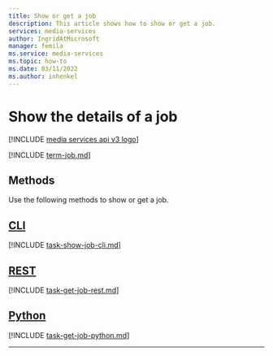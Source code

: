 ```yaml
---
title: Show or get a job
description: This article shows how to show or get a job.
services: media-services
author: IngridAtMicrosoft
manager: femila 
ms.service: media-services
ms.topic: how-to
ms.date: 03/11/2022
ms.author: inhenkel
---
```


# Show the details of a job

[!INCLUDE [media services api v3 logo](./includes/v3-hr.md)]

[!INCLUDE [term-job.md](./includes/term-job.md)]

## Methods

Use the following methods to show or get a job.

## [CLI](#tab/cli/)

[!INCLUDE [task-show-job-cli.md](includes/task-show-job-cli.md)]

## [REST](#tab/rest/)

[!INCLUDE [task-get-job-rest.md](includes/task-get-job-rest.md)]

## [Python](#tab/python/)

[!INCLUDE [task-get-job-python.md](includes/task-get-job-python.md)]

---
